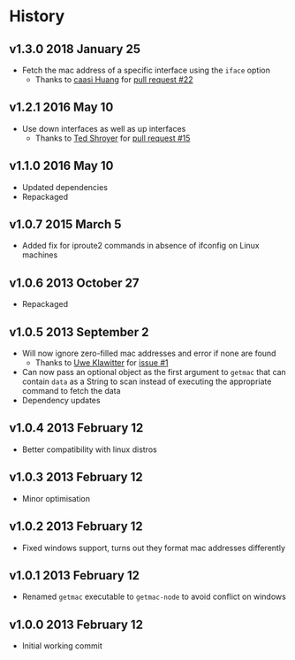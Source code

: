 # History

## v1.3.0 2018 January 25
- Fetch the mac address of a specific interface using the `iface` option
  - Thanks to [caasi Huang](https://github.com/caasi) for [pull request #22](https://github.com/bevry/getmac/pull/22)

## v1.2.1 2016 May 10
- Use down interfaces as well as up interfaces
	- Thanks to [Ted Shroyer](https://github.com/tedshroyer) for [pull request #15](https://github.com/bevry/getmac/pull/15)

## v1.1.0 2016 May 10
- Updated dependencies
- Repackaged

## v1.0.7 2015 March 5
- Added fix for iproute2 commands in absence of ifconfig on Linux machines

## v1.0.6 2013 October 27
- Repackaged

## v1.0.5 2013 September 2
- Will now ignore zero-filled mac addresses and error if none are found
	- Thanks to [Uwe Klawitter](https://github.com/uklawitter) for [issue #1](https://github.com/bevry/getmac/issues/1)
- Can now pass an optional object as the first argument to `getmac` that can contain `data` as a String to scan instead of executing the appropriate command to fetch the data
- Dependency updates

## v1.0.4 2013 February 12
- Better compatibility with linux distros

## v1.0.3 2013 February 12
- Minor optimisation

## v1.0.2 2013 February 12
- Fixed windows support, turns out they format mac addresses differently

## v1.0.1 2013 February 12
- Renamed `getmac` executable to `getmac-node` to avoid conflict on windows

## v1.0.0 2013 February 12
- Initial working commit
